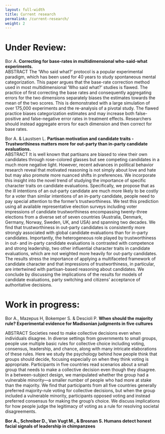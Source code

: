 ```yaml
---
layout: full-width
title: Current research
permalink: /current-research/
weight: 2
---
```




# Under Review: 


Bor A. **Correcting for base-rates in multidimensional who-said-what experiments.**  
ABSTRACT The ‘Who said what?’ protocol is a popular experimental paradigm, which has been used for 40 years to study spontaneous mental categorization. This paper argues that the base-rate correction method used in most multidimensional ‘Who said what?’ studies is flawed. The practice of first correcting the base rates and consequently aggregating errors for the two dimensions separately biases the estimates towards the mean of the two scores. This is demonstrated with a large simulation of over 175,000 experiments and the re-analysis of a pivotal study. The flawed practice biases categorization estimates and may increase both false-positive and false-negative error rates in treatment effects. Researchers should instead aggregate errors for each dimension and then correct for base rates.

Bor A. & Laustsen L. **Partisan motivation and candidate traits - Trustworthiness matters more for out-party than in-party candidate evaluations.**  
ABSTRACT It is well known that partisans are biased to view their own candidates through rose-colored glasses but see competing candidates in a much more negative light. However, recent advances in political behavior research reveal that motivated reasoning is not simply about love and hate but may also promote more nuanced shifts in preferences. We incorporate this insight into the novel trend of studying the importance of specific character traits on candidate evaluations. Specifically, we propose that as the ill intentions of an out-party candidate are much more likely to be costly for a voter than similar intentions of an in-party candidate, people need to pay special attention to the former’s trustworthiness. We test this prediction using all available representative election surveys including voter impressions of candidate trustworthiness encompassing twenty-three elections from a diverse set of seven countries (Australia, Denmark, Germany, Norway, Sweden, UK, and USA) and spanning two decades. We find that trustworthiness in out-party candidates is consistently more strongly associated with global candidate evaluations than for in-party candidates. Importantly, the heterogeneous role played by trustworthiness in out- and in-party candidate evaluations is contrasted with competence and strong leadership, two other influential character traits in candidate evaluations, which are not weighted more heavily for out-party candidates. The results stress the importance of applying a multifaceted framework of candidate character and that impressions of trustworthiness, in particular, are intertwined with partisan-based reasoning about candidates. We conclude by discussing the implications of the results for models of candidate evaluations, party switching and citizens’ acceptance of authoritative decisions.


# Work in progress: 

Bor A., Mazepus H, Bokemper S. & Descioli P. **When should the majority rule? Experimental evidence for Madisonian judgments in five cultures**

ABSTRACT Societies need to make collective decisions even when individuals disagree. In diverse settings from governments to small groups, people use multiple basic rules for collective choice including voting, consensus, leadership, and chance, along with many intricate elaborations of these rules. Here we study the psychology behind how people think that groups should decide, focusing especially on when they think voting is appropriate. Participants in five countries read scenarios about a small group that needs to make a collective decision even though they disagree. In a between-subject design, we manipulated whether the group had a vulnerable minority—a smaller number of people who had more at stake than the majority. We find that participants from all five countries generally preferred majority-rule voting for collective decisions, but when the group included a vulnerable minority, participants opposed voting and instead preferred consensus for making the group’s choice. We discuss implications for how people judge the legitimacy of voting as a rule for resolving societal disagreements. 

**Bor A., Schreiber D., Van Vugt M., & Brosnan S. Humans detect honest facial signals of leadership in chimpanzees**


